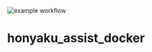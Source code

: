 ![example workflow](https://github.com/4ka0/honyaku_assist/actions/workflows/tests.yml/badge.svg)

# honyaku_assist_docker
